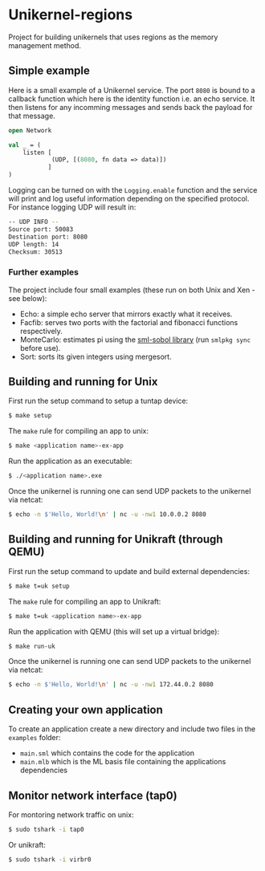 # Unikernel-regions
Project for building unikernels that uses regions as the memory management 
method.

## Simple example
Here is a small example of a Unikernel service. The port `8080` is bound to a 
callback function which here is the identity function i.e. an echo service. It 
then listens for any incomming messages and sends back the payload for that 
message.
```ml
open Network

val _ = (
    listen [
            (UDP, [(8080, fn data => data)])
           ]
)
```

Logging can be turned on with the `Logging.enable` function and the service will 
print and log useful information depending on the specified protocol. For instance logging UDP will result in:
```sh
-- UDP INFO --
Source port: 50083
Destination port: 8080
UDP length: 14
Checksum: 30513
```

### Further examples
The project include four small examples (these run on both Unix and Xen - see below):
* Echo: a simple echo server that mirrors exactly what it receives.
* Facfib: serves two ports with the factorial and fibonacci functions respectively.
* MonteCarlo: estimates pi using the [sml-sobol library](https://github.com/diku-dk/sml-sobol) (run `smlpkg sync` before use).
* Sort: sorts its given integers using mergesort.

## Building and running for Unix
First run the setup command to setup a tuntap device:
```sh
$ make setup
```

The `make` rule for compiling an app to unix:
```sh
$ make <application name>-ex-app
```

Run the application as an executable:
```sh
$ ./<application name>.exe
```

Once the unikernel is running one can send UDP packets to the unikernel via netcat:
```sh
$ echo -n $'Hello, World!\n' | nc -u -nw1 10.0.0.2 8080
```

## Building and running for Unikraft (through QEMU)
First run the setup command to update and build external dependencies:
```sh
$ make t=uk setup
```

The `make` rule for compiling an app to Unikraft:
```sh
$ make t=uk <application name>-ex-app
```

Run the application with QEMU (this will set up a virtual bridge):
```sh
$ make run-uk
```

Once the unikernel is running one can send UDP packets to the unikernel via netcat:
```sh
$ echo -n $'Hello, World!\n' | nc -u -nw1 172.44.0.2 8080
```

## Creating your own application
To create an application create a new directory and include two files in the `examples` folder:
* `main.sml` which contains the code for the application
* `main.mlb` which is the ML basis file containing the applications dependencies

## Monitor network interface (tap0)
For montoring network traffic on unix:
```sh
$ sudo tshark -i tap0
```
Or unikraft:
```sh
$ sudo tshark -i virbr0
```
